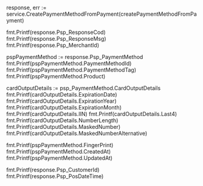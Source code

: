 response, err := service.CreatePaymentMethodFromPayment(createPaymentMethodFromPayment)

fmt.Printf(response.Psp_ResponseCod)
fmt.Printf(response.Psp_ResponseMsg)
fmt.Printf(response.Psp_MerchantId)

pspPaymentMethod := response.Psp_PaymentMethod
fmt.Printf(pspPaymentMethod.PaymentMethodId)
fmt.Printf(pspPaymentMethod.PaymentMethodTag)
fmt.Printf(pspPaymentMethod.Product)

cardOutputDetails := psp_PaymentMethod.CardOutputDetails
fmt.Printf(cardOutputDetails.ExpirationDate)
fmt.Printf(cardOutputDetails.ExpirationYear)
fmt.Printf(cardOutputDetails.ExpirationMonth)
fmt.Printf(cardOutputDetails.IIN)
fmt.Printf(cardOutputDetails.Last4)
fmt.Printf(cardOutputDetails.NumberLength)
fmt.Printf(cardOutputDetails.MaskedNumber)
fmt.Printf(cardOutputDetails.MaskedNumberAlternative)

fmt.Printf(pspPaymentMethod.FingerPrint)
fmt.Printf(pspPaymentMethod.CreatedAt)
fmt.Printf(pspPaymentMethod.UpdatedAt)

fmt.Printf(response.Psp_CustomerId)
fmt.Printf(response.Psp_PosDateTime)
